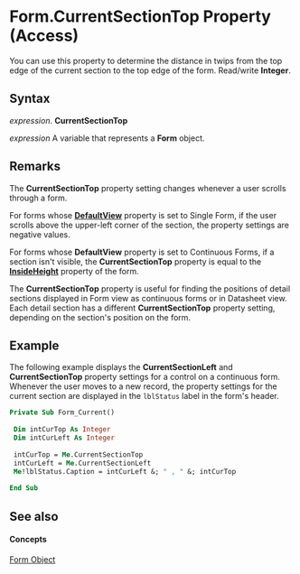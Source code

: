 
# Form.CurrentSectionTop Property (Access)

You can use this property to determine the distance in twips from the top edge of the current section to the top edge of the form. Read/write  **Integer**.


## Syntax

 _expression_. **CurrentSectionTop**

 _expression_ A variable that represents a **Form** object.


## Remarks

The  **CurrentSectionTop** property setting changes whenever a user scrolls through a form.

For forms whose  **[DefaultView](bb44eca9-1576-794a-0558-f67e2d37559b.md)** property is set to Single Form, if the user scrolls above the upper-left corner of the section, the property settings are negative values.

For forms whose  **DefaultView** property is set to Continuous Forms, if a section isn't visible, the **CurrentSectionTop** property is equal to the **[InsideHeight](7a49b4b4-1bbf-c0ad-d873-ff81f8b99929.md)** property of the form.

The  **CurrentSectionTop** property is useful for finding the positions of detail sections displayed in Form view as continuous forms or in Datasheet view. Each detail section has a different **CurrentSectionTop** property setting, depending on the section's position on the form.


## Example

The following example displays the  **CurrentSectionLeft** and **CurrentSectionTop** property settings for a control on a continuous form. Whenever the user moves to a new record, the property settings for the current section are displayed in the `lblStatus` label in the form's header.


```vb
Private Sub Form_Current() 
 
 Dim intCurTop As Integer 
 Dim intCurLeft As Integer 
 
 intCurTop = Me.CurrentSectionTop 
 intCurLeft = Me.CurrentSectionLeft 
 Me!lblStatus.Caption = intCurLeft &; " , " &; intCurTop 
 
End Sub
```


## See also


#### Concepts


[Form Object](72ef9219-142b-b690-b696-3eba9a5d4522.md)
